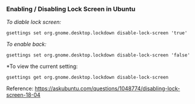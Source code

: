 
### Enabling / Disabling Lock Screen in Ubuntu



*To diable lock screen:*
```
gsettings set org.gnome.desktop.lockdown disable-lock-screen 'true'

```
*To enable back:*
```
gsettings set org.gnome.desktop.lockdown disable-lock-screen 'false'
```

*To view the current setting:
```
gsettings get org.gnome.desktop.lockdown disable-lock-screen
```

Reference: https://askubuntu.com/questions/1048774/disabling-lock-screen-18-04


